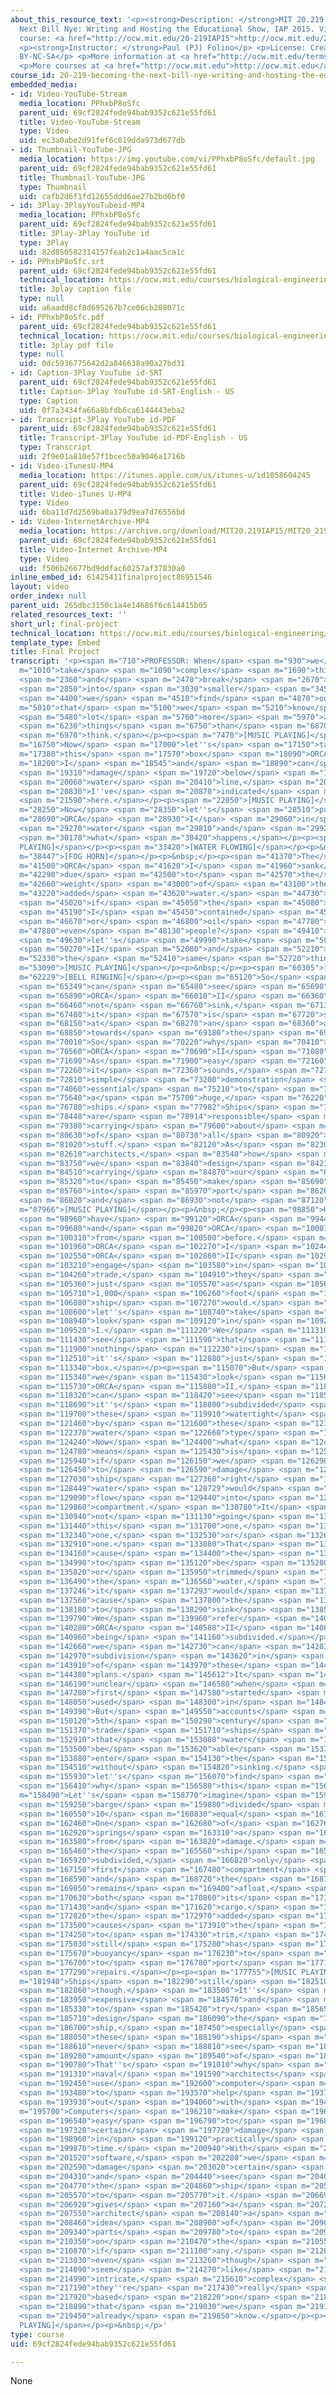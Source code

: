 ```yaml
---
about_this_resource_text: '<p><strong>Description: </strong>MIT 20.219 Becoming the
  Next Bill Nye: Writing and Hosting the Educational Show, IAP 2015. View the complete
  course: <a href="http://ocw.mit.edu/20-219IAP15">http://ocw.mit.edu/20-219IAP15</a>.</p>
  <p><strong>Instructor: </strong>Paul (PJ) Folino</p> <p>License: Creative Commons
  BY-NC-SA</p> <p>More information at <a href="http://ocw.mit.edu/terms">http://ocw.mit.edu/terms</a></p>
  <p>More courses at <a href="http://ocw.mit.edu">http://ocw.mit.edu</a></p>'
course_id: 20-219-becoming-the-next-bill-nye-writing-and-hosting-the-educational-show-january-iap-2015
embedded_media:
- id: Video-YouTube-Stream
  media_location: PPhxbP8oSfc
  parent_uid: 69cf2824fede94bab9352c621e55fd61
  title: Video-YouTube-Stream
  type: Video
  uid: ec3a0abe2d91fef6c019dda973d677db
- id: Thumbnail-YouTube-JPG
  media_location: https://img.youtube.com/vi/PPhxbP8oSfc/default.jpg
  parent_uid: 69cf2824fede94bab9352c621e55fd61
  title: Thumbnail-YouTube-JPG
  type: Thumbnail
  uid: cafb2d6f1fd12655ddd6ae27b2bd6bf0
- id: 3Play-3PlayYouTubeid-MP4
  media_location: PPhxbP8oSfc
  parent_uid: 69cf2824fede94bab9352c621e55fd61
  title: 3Play-3Play YouTube id
  type: 3Play
  uid: 82d850582314157feab2c1a4aac5ca1c
- id: PPhxbP8oSfc.srt
  parent_uid: 69cf2824fede94bab9352c621e55fd61
  technical_location: https://ocw.mit.edu/courses/biological-engineering/20-219-becoming-the-next-bill-nye-writing-and-hosting-the-educational-show-january-iap-2015/student-projects/paul-pj-folinos-project/final-project/PPhxbP8oSfc.srt
  title: 3play caption file
  type: null
  uid: a6aadd8cf8d695267b7ce06cb208071c
- id: PPhxbP8oSfc.pdf
  parent_uid: 69cf2824fede94bab9352c621e55fd61
  technical_location: https://ocw.mit.edu/courses/biological-engineering/20-219-becoming-the-next-bill-nye-writing-and-hosting-the-educational-show-january-iap-2015/student-projects/paul-pj-folinos-project/final-project/PPhxbP8oSfc.pdf
  title: 3play pdf file
  type: null
  uid: 0dc5936775642d2a846638a90a27bd31
- id: Caption-3Play YouTube id-SRT
  parent_uid: 69cf2824fede94bab9352c621e55fd61
  title: Caption-3Play YouTube id-SRT-English - US
  type: Caption
  uid: 0f7a3434fa66a8bfdb6ca6144443eba2
- id: Transcript-3Play YouTube id-PDF
  parent_uid: 69cf2824fede94bab9352c621e55fd61
  title: Transcript-3Play YouTube id-PDF-English - US
  type: Transcript
  uid: 2f9e01a810e57f1bcec50a9046a1716b
- id: Video-iTunesU-MP4
  media_location: https://itunes.apple.com/us/itunes-u/id1058604245
  parent_uid: 69cf2824fede94bab9352c621e55fd61
  title: Video-iTunes U-MP4
  type: Video
  uid: 6ba11d7d2569ba0a179d9ea7d76556bd
- id: Video-InternetArchive-MP4
  media_location: https://archive.org/download/MIT20.219IAP15/MIT20_219IAP15_PJ_D13_Final_Project_360p.mp4
  parent_uid: 69cf2824fede94bab9352c621e55fd61
  title: Video-Internet Archive-MP4
  type: Video
  uid: f506b26677bd9ddfac60257af37830a0
inline_embed_id: 61425411finalproject86951546
layout: video
order_index: null
parent_uid: 265dbc3150c1a4e14686f6c614415b05
related_resources_text: ''
short_url: final-project
technical_location: https://ocw.mit.edu/courses/biological-engineering/20-219-becoming-the-next-bill-nye-writing-and-hosting-the-educational-show-january-iap-2015/student-projects/paul-pj-folinos-project/final-project
template_type: Embed
title: Final Project
transcript: '<p><span m="710">PROFESSOR: When</span> <span m="930">we</span> <span
  m="1010">take</span> <span m="1090">complex</span> <span m="1690">things</span>
  <span m="2360">and</span> <span m="2470">break</span> <span m="2670">them</span>
  <span m="2850">into</span> <span m="3030">smaller</span> <span m="3450">pieces,</span>
  <span m="4400">we</span> <span m="4510">find</span> <span m="4870">out</span> <span
  m="5010">that</span> <span m="5100">we</span> <span m="5210">know</span> <span m="5360">a</span>
  <span m="5480">lot</span> <span m="5760">more</span> <span m="5970">about</span>
  <span m="6230">things</span> <span m="6750">than</span> <span m="6870">we</span>
  <span m="6970">think.</span></p><p><span m="7470">[MUSIC PLAYING]</span></p><p>&nbsp;</p><p><span
  m="16750">Now</span> <span m="17000">let''s</span> <span m="17150">take</span> <span
  m="17380">this</span> <span m="17570">box</span> <span m="18090">ORCA</span> <span
  m="18200">I</span> <span m="18545">and</span> <span m="18890">can</span> <span m="18990">create</span>
  <span m="19310">damage</span> <span m="19720">below</span> <span m="19980">the</span>
  <span m="20060">water</span> <span m="20410">line,</span> <span m="20640">which</span>
  <span m="20830">I''ve</span> <span m="20870">indicated</span> <span m="21370">right</span>
  <span m="21590">here.</span></p><p><span m="22050">[MUSIC PLAYING]</span></p><p>&nbsp;</p><p><span
  m="28250">Now</span> <span m="28350">let''s</span> <span m="28510">put</span> <span
  m="28690">ORCA</span> <span m="28930">I</span> <span m="29060">in</span> <span m="29190">the</span>
  <span m="29270">water</span> <span m="29810">and</span> <span m="29920">see</span>
  <span m="30170">what</span> <span m="30420">happens.</span></p><p><span m="30920">[MUSIC
  PLAYING]</span></p><p><span m="33420">[WATER FLOWING]</span></p><p>&nbsp;</p><p><span
  m="38447">[FOG HORN]</span></p><p>&nbsp;</p><p><span m="41370">The</span> <span
  m="41500">ORCA</span> <span m="41620">I</span> <span m="41960">sank</span> <span
  m="42290">due</span> <span m="42500">to</span> <span m="42570">the</span> <span
  m="42660">weight</span> <span m="43000">of</span> <span m="43100">the</span> <span
  m="43220">added</span> <span m="43620">water.</span> <span m="44730">What</span>
  <span m="45020">if</span> <span m="45050">the</span> <span m="45080">ORCA</span>
  <span m="45190">I</span> <span m="45450">contained</span> <span m="45880">cargo</span>
  <span m="46670">or</span> <span m="46800">oil</span> <span m="47780">or</span> <span
  m="47880">even</span> <span m="48130">people?</span> <span m="49410">Now</span>
  <span m="49630">let''s</span> <span m="49990">take</span> <span m="50160">ORCA</span>
  <span m="50270">II</span> <span m="52080">and</span> <span m="52210">do</span> <span
  m="52330">the</span> <span m="52410">same</span> <span m="52720">thing.</span></p><p><span
  m="53090">[MUSIC PLAYING]</span></p><p>&nbsp;</p><p><span m="60305">[WATER FLOWING]</span></p><p><span
  m="62229">[BELL RINGING]</span></p><p><span m="65120">So</span> <span m="65260">we</span>
  <span m="65349">can</span> <span m="65480">see</span> <span m="65690">that</span>
  <span m="65890">ORCA</span> <span m="66010">II</span> <span m="66360">did</span>
  <span m="66460">not</span> <span m="66760">sink,</span> <span m="67130">although</span>
  <span m="67480">it</span> <span m="67570">is</span> <span m="67720">sitting</span>
  <span m="68150">at</span> <span m="68270">an</span> <span m="68360">angle</span>
  <span m="68850">towards</span> <span m="69180">the</span> <span m="69280">bow.</span>
  <span m="70010">So</span> <span m="70220">why</span> <span m="70410">didn''t</span>
  <span m="70560">ORCA</span> <span m="70690">II</span> <span m="71080">sink?</span>
  <span m="71690">As</span> <span m="71900">easy</span> <span m="72160">as</span>
  <span m="72260">it</span> <span m="72360">sounds,</span> <span m="72740">this</span>
  <span m="72810">simple</span> <span m="73200">demonstration</span> <span m="73910">is</span>
  <span m="74060">essential</span> <span m="75210">to</span> <span m="75280">design</span>
  <span m="75640">a</span> <span m="75700">huge,</span> <span m="76220">complex</span>
  <span m="76780">ships.</span> <span m="77982">Ships</span> <span m="78215">that</span>
  <span m="78448">are</span> <span m="78914">responsible</span> <span m="79147">for</span>
  <span m="79380">carrying</span> <span m="79600">about</span> <span m="79800">90%</span>
  <span m="80630">of</span> <span m="80730">all</span> <span m="80920">our</span>
  <span m="81020">stuff.</span> <span m="82120">As</span> <span m="82300">Naval</span>
  <span m="82610">architects,</span> <span m="83540">how</span> <span m="83650">do</span>
  <span m="83750">we</span> <span m="83840">design</span> <span m="84210">ships</span>
  <span m="84510">carrying</span> <span m="84870">our</span> <span m="84970">stuff</span>
  <span m="85320">to</span> <span m="85450">make</span> <span m="85690">it</span>
  <span m="85760">into</span> <span m="85970">port</span> <span m="86260">safely</span>
  <span m="86820">and</span> <span m="86930">not</span> <span m="87120">sink?</span></p><p><span
  m="87966">[MUSIC PLAYING]</span></p><p>&nbsp;</p><p><span m="98850">Here</span>
  <span m="98960">have</span> <span m="99120">ORCA</span> <span m="99440">I</span>
  <span m="99680">and</span> <span m="99820">ORCA</span> <span m="100070">II</span>
  <span m="100310">from</span> <span m="100500">before.</span> <span m="101590">Although</span>
  <span m="101960">ORCA</span> <span m="102270">I</span> <span m="102440">and</span>
  <span m="102550">ORCA</span> <span m="102860">II</span> <span m="102990">don''t</span>
  <span m="103210">engage</span> <span m="103580">in</span> <span m="103660">international</span>
  <span m="104260">trade,</span> <span m="104910">they</span> <span m="105050">behave</span>
  <span m="105360">just</span> <span m="105570">as</span> <span m="105650">a</span>
  <span m="105710">1,000</span> <span m="106260">foot</span> <span m="106470">container</span>
  <span m="106880">ship</span> <span m="107270">would.</span> <span m="108440">Now</span>
  <span m="108600">let''s</span> <span m="108740">take</span> <span m="108900">a</span>
  <span m="108940">look</span> <span m="109120">in</span> <span m="109220">ORCA</span>
  <span m="109520">I.</span> <span m="111220">We</span> <span m="111310">can</span>
  <span m="111430">see</span> <span m="111590">that</span> <span m="111720">there''s</span>
  <span m="111900">nothing</span> <span m="112230">in</span> <span m="112370">it,</span>
  <span m="112510">it''s</span> <span m="112880">just</span> <span m="113250">a</span>
  <span m="113340">box.</span></p><p><span m="115070">But</span> <span m="115230">if</span>
  <span m="115340">we</span> <span m="115430">look</span> <span m="115640">at</span>
  <span m="115730">ORCA</span> <span m="115880">II,</span> <span m="118240">we</span>
  <span m="118320">can</span> <span m="118420">see</span> <span m="118580">that</span>
  <span m="118690">it''s</span> <span m="118800">subdivided</span> <span m="119480">into</span>
  <span m="119700">these</span> <span m="119910">watertight</span> <span m="120490">compartments</span>
  <span m="121460">by</span> <span m="121600">these</span> <span m="121820">transverse</span>
  <span m="122370">water</span> <span m="122660">type</span> <span m="122930">bulkheads.</span>
  <span m="124240">Now</span> <span m="124400">what</span> <span m="124580">that</span>
  <span m="124780">means</span> <span m="125430">is</span> <span m="125600">that</span>
  <span m="125940">if</span> <span m="126150">we</span> <span m="126290">were</span>
  <span m="126450">to</span> <span m="126590">damage</span> <span m="126940">the</span>
  <span m="127030">ship</span> <span m="127360">right</span> <span m="127580">here,</span>
  <span m="128449">water</span> <span m="128729">would</span> <span m="128870">only</span>
  <span m="129090">flow</span> <span m="129440">into</span> <span m="129660">this</span>
  <span m="129860">compartment.</span> <span m="130780">It</span> <span m="130860">would</span>
  <span m="130940">not</span> <span m="131130">going</span> <span m="131310">to</span>
  <span m="131440">this</span> <span m="131700">one,</span> <span m="132080">this</span>
  <span m="132340">one,</span> <span m="132530">or</span> <span m="132680">this</span>
  <span m="132910">one.</span> <span m="133880">That</span> <span m="134060">would</span>
  <span m="134160">cause</span> <span m="134400">the</span> <span m="134500">ship</span>
  <span m="134990">to</span> <span m="135120">be</span> <span m="135280">angled</span>
  <span m="135820">or</span> <span m="135950">trimmed</span> <span m="136390">in</span>
  <span m="136490">the</span> <span m="136560">water,</span> <span m="137200">but</span>
  <span m="137246">it</span> <span m="137293">would</span> <span m="137340">not</span>
  <span m="137560">cause</span> <span m="137800">the</span> <span m="137890">ship</span>
  <span m="138180">to</span> <span m="138290">sink</span> <span m="138590">completely.</span>
  <span m="139790">We</span> <span m="139960">refer</span> <span m="140010">to</span>
  <span m="140280">ORCA</span> <span m="140580">II</span> <span m="140810">as</span>
  <span m="140960">being</span> <span m="141160">subdivided.</span></p><p><span m="142530">And</span>
  <span m="142660">we</span> <span m="142730">can</span> <span m="142830">see</span>
  <span m="142970">subdivision</span> <span m="143620">in</span> <span m="143680">many</span>
  <span m="143910">of</span> <span m="143970">these</span> <span m="144070">ships''</span>
  <span m="144380">plans.</span> <span m="145612">It</span> <span m="145960">Is</span>
  <span m="146190">unclear</span> <span m="146580">when</span> <span m="146710">subdivision</span>
  <span m="147280">first</span> <span m="147580">started</span> <span m="147820">being</span>
  <span m="148050">used</span> <span m="148300">in</span> <span m="148400">ships.</span>
  <span m="149390">But</span> <span m="149550">accounts</span> <span m="149880">of</span>
  <span m="150120">5th</span> <span m="150290">century</span> <span m="150840">Chinese</span>
  <span m="151370">trade</span> <span m="151710">ships</span> <span m="152390">indicate</span>
  <span m="152910">that</span> <span m="153080">water</span> <span m="153370">would</span>
  <span m="153500">be</span> <span m="153620">able</span> <span m="153790">to</span>
  <span m="153880">enter</span> <span m="154130">the</span> <span m="154200">vessel</span>
  <span m="154510">without</span> <span m="154820">sinking.</span> <span m="155770">So</span>
  <span m="155930">let''s</span> <span m="156070">find</span> <span m="156290">out</span>
  <span m="156410">why</span> <span m="156580">this</span> <span m="156760">happens.</span></p><p><span
  m="158490">Let''s</span> <span m="158770">imagine</span> <span m="159190">a</span>
  <span m="159250">barge</span> <span m="159880">divided</span> <span m="160320">into</span>
  <span m="160550">10</span> <span m="160830">equal</span> <span m="161120">compartments.</span>
  <span m="162460">One</span> <span m="162680">of</span> <span m="162760">them</span>
  <span m="162920">springs</span> <span m="163310">a</span> <span m="163380">leak</span>
  <span m="163580">from</span> <span m="163820">damage.</span> <span m="165110">Since</span>
  <span m="165460">the</span> <span m="165560">ship</span> <span m="165820">is</span>
  <span m="165920">subdivided,</span> <span m="166820">only</span> <span m="167070">the</span>
  <span m="167150">first</span> <span m="167480">compartment</span> <span m="168010">floods</span>
  <span m="168590">and</span> <span m="168720">the</span> <span m="168790">ship</span>
  <span m="169050">remains</span> <span m="169400">afloat,</span> <span m="170120">protecting</span>
  <span m="170630">both</span> <span m="170860">its</span> <span m="171020">people</span>
  <span m="171430">and</span> <span m="171620">cargo.</span> <span m="172560">Although</span>
  <span m="172820">the</span> <span m="172970">added</span> <span m="173160">water</span>
  <span m="173500">causes</span> <span m="173910">the</span> <span m="174000">ship</span>
  <span m="174250">to</span> <span m="174330">trim,</span> <span m="174900">it</span>
  <span m="175030">still</span> <span m="175280">has</span> <span m="175440">enough</span>
  <span m="175670">buoyancy</span> <span m="176230">to</span> <span m="176350">return</span>
  <span m="176700">to</span> <span m="176780">port</span> <span m="177130">for</span>
  <span m="177290">repairs.</span></p><p><span m="177755">[MUSIC PLAYING]</span></p><p>&nbsp;</p><p><span
  m="181940">Ships</span> <span m="182290">still</span> <span m="182510">sink</span>
  <span m="182860">though.</span> <span m="183500">It''s</span> <span m="183750">both</span>
  <span m="183950">expensive</span> <span m="184570">and</span> <span m="184750">impractical</span>
  <span m="185330">to</span> <span m="185420">try</span> <span m="185650">to</span>
  <span m="185710">design</span> <span m="186090">the</span> <span m="186150">unsinkable</span>
  <span m="186700">ship,</span> <span m="187450">especially</span> <span m="187880">when</span>
  <span m="188050">these</span> <span m="188190">ships</span> <span m="188510">will</span>
  <span m="188610">never</span> <span m="188810">see</span> <span m="189070">that</span>
  <span m="189280">amount</span> <span m="189540">of</span> <span m="189610">damage.</span>
  <span m="190780">That''s</span> <span m="191010">why</span> <span m="191160">as</span>
  <span m="191310">naval</span> <span m="191590">architects</span> <span m="192190">we</span>
  <span m="192450">use</span> <span m="192600">computer</span> <span m="193060">programs</span>
  <span m="193480">to</span> <span m="193570">help</span> <span m="193790">us</span>
  <span m="193930">out</span> <span m="194060">with</span> <span m="194180">subdivision.</span></p><p><span
  m="195700">Computers</span> <span m="196210">make</span> <span m="196440">it</span>
  <span m="196540">easy</span> <span m="196790">to</span> <span m="196880">simulate</span>
  <span m="197320">certain</span> <span m="197720">damage</span> <span m="198200">cases</span>
  <span m="198960">in</span> <span m="199120">practically</span> <span m="199680">no</span>
  <span m="199870">time.</span> <span m="200940">With</span> <span m="201190">different</span>
  <span m="201520">software,</span> <span m="202280">we</span> <span m="202420">can</span>
  <span m="202590">damage</span> <span m="203020">certain</span> <span m="203300">compartments</span>
  <span m="204310">and</span> <span m="204440">see</span> <span m="204640">how</span>
  <span m="204770">the</span> <span m="204860">ship</span> <span m="205110">responds</span>
  <span m="205570">to</span> <span m="205770">it.</span> <span m="206690">This</span>
  <span m="206920">gives</span> <span m="207160">a</span> <span m="207210">naval</span>
  <span m="207550">architect</span> <span m="208140">a</span> <span m="208240">good</span>
  <span m="208460">idea</span> <span m="208900">of</span> <span m="209090">what</span>
  <span m="209340">parts</span> <span m="209780">to</span> <span m="209940">improve</span>
  <span m="210350">on</span> <span m="210470">the</span> <span m="210550">ship,</span>
  <span m="210870">if</span> <span m="211100">any.</span> <span m="212820">So</span>
  <span m="213030">even</span> <span m="213260">though</span> <span m="213390">ships</span>
  <span m="214090">seem</span> <span m="214270">like</span> <span m="214460">these</span>
  <span m="214990">intricate,</span> <span m="215610">complex</span> <span m="216250">things,</span>
  <span m="217190">they''re</span> <span m="217430">really</span> <span m="217680">just</span>
  <span m="217920">based</span> <span m="218220">on</span> <span m="218360">principles</span>
  <span m="218890">that</span> <span m="219030">we</span> <span m="219170">all</span>
  <span m="219450">already</span> <span m="219850">know.</span></p><p><span m="220150">[MUSIC
  PLAYING]</span></p><p>&nbsp;</p>'
type: course
uid: 69cf2824fede94bab9352c621e55fd61

---
```

None
